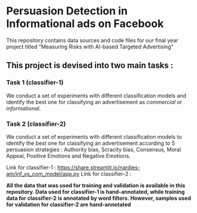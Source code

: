 # Persuasion Detection in Informational ads on Facebook 

This repository contains data sources and code files for our final year project titled "Measuring Risks with AI-based Targeted Advertising"

## This project is devised into two main tasks : 

### **Task 1**  (classifier-1)
We conduct a set of experiments with different classification models and identify the best one for classifying an advertisement as *commercial* or *informational*. 


### **Task 2**  (classifier-2)
We conduct a set of experiments with different classification models to identify the best one for classifying an advertisement according to 5 persuasion strategies : Authority bias, Scracity bias, Consensus, Moral Appeal, Positive Emotions and Negative Emotions.


Link for classifier-1 :  https://share.streamlit.io/nardjes-am/inf_vs_com_model/app.py
Link for classifier-2 : 

**All the data that was used for training and validation is available in this repository. Data used for classifier-1 is hand-annotated, while training data for classifier-2 is annotated by word filters. However, samples used for validation for classifier-2 are hand-annotated**
 
